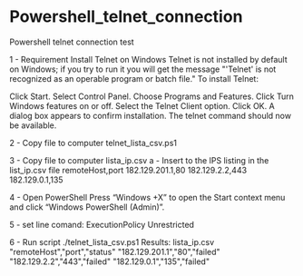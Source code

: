 # Powershell_telnet_connection
Powershell telnet connection test


 

1 - Requirement
Install Telnet on Windows
Telnet is not installed by default on Windows; if you try to run it you will get the message "'Telnet' is not recognized as an operable program or batch file." To install Telnet:

Click Start.
Select Control Panel.
Choose Programs and Features.
Click Turn Windows features on or off.
Select the Telnet Client option.
Click OK.
A dialog box appears to confirm installation. The telnet command should now be available.



2 - Copy file to computer telnet_lista_csv.ps1

3 - Copy file to computer lista_ip.csv
a - Insert to the IPS listing in the list_ip.csv file
remoteHost,port
182.129.201.1,80
182.129.2.2,443
182.129.0.1,135


4 - Open PowerShell
Press “Windows +X” to open the Start context menu and click “Windows PowerShell (Admin)”.


5 - set line comand: ExecutionPolicy Unrestricted


6 - Run script ./telnet_lista_csv.ps1
Results: lista_ip.csv
"remoteHost","port","status"
"182.129.201.1","80","failed"
"182.129.2.2","443","failed"
"182.129.0.1","135","failed"

